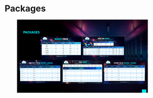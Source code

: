 # Packages

<figure><img src=".gitbook/assets/image (12).png" alt=""><figcaption></figcaption></figure>
